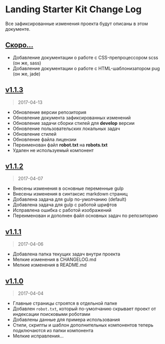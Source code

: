 # Landing Starter Kit Change Log

Все зафиксированные изменения проекта будут описаны в этом документе.

## [Скоро...][coming-soon]

* Добавление документации о работе с CSS-препроцессором scss (он же, sass)
* Добавление документации о работе с HTML-шаблонизатором pug (он же, jade)

## [v1.1.3]

> 2017-04-13

* Обновление версии репозитория
* Обновление документа зафиксированных изменений
* Обновление задачи сборки стилей для **develop** версии
* Обновление пользовательских локальных задач
* Обновление стилей
* Обновление файла лицензии
* Переименован файл **robot.txt** на **robots.txt**
* Удален не используемый компонент

## [v1.1.2]

> 2017-04-07

* Внесены изменения в основные переменные gulp
* Внесены изменения в синтаксис markdown страниц
* Добавлена задача для gulp по-умолчанию (default)
* Добавлена задача для gulp с работой шрифтов
* Исправлена ошибка с работой изображений
* Переименован и дополнен файл основных задач по репозиторию

## [v1.1.1]

> 2017-04-06

* Добавлена папка текущих задач внутри проекта
* Мелкие изменения в CHANGELOG.md
* Мелкие изменения в README.md

## [v1.1.0]

> 2017-04-04

* Главные страницы строятся в отдельной папке
* Добавлен `robot.txt`, который по-умолчанию скрывает проект от индексации поисковыми роботами
* Добавлены данные для примера использования
* Стили, скрипты и шаблон дополнительных компонентов теперь подключаются из папки компонента
* Мелкие исправления...

[coming-soon]: https://github.com/xenonplanet/landing-starter-kit/tree/develop
[v1.1.3]: https://github.com/xenonplanet/landing-starter-kit/compare/v1.1.2...v1.1.3
[v1.1.2]: https://github.com/xenonplanet/landing-starter-kit/compare/v1.1.1...v1.1.2
[v1.1.1]: https://github.com/xenonplanet/landing-starter-kit/compare/v1.1.0...v1.1.1
[v1.1.0]: https://github.com/xenonplanet/landing-starter-kit/compare/v1.0.0...v1.1.0